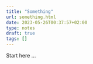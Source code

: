 ```yaml
---
title: "Something"
url: something.html
date: 2023-05-26T00:37:57+02:00
type: notes
draft: true
tags: []
---
```


Start here ...

